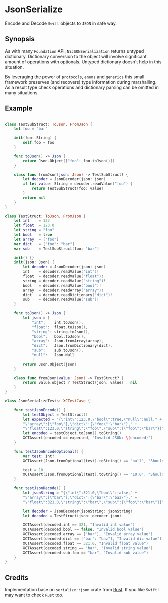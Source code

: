 JsonSerialize
=============

Encode and Decode `Swift` objects to `JSON` in safe way.

## Synopsis

As with many `Foundation` API, `NSJSONSerialization` returns untyped dictionary. Dictionary conversion to the object will involve significant amount of operations with optionals. Untyped dictionary doesn't help in this situation.

By leveraging the power of `protocols`, `enums` and `generics` this small framework preserves (and recovers) type information during marshalling. As a result type check operations and dictionary parsing can be omitted in many situations.

## Example

```swift

class TestSubStruct: ToJson, FromJson {
    let foo = "bar"

    init(foo: String) {
        self.foo = foo
    }

    func toJson() -> Json {
        return Json.Object(["foo": foo.toJson()])
    }

    class func fromJson(json: Json) -> TestSubStruct? {
        let decoder = JsonDecoder(json: json)
        if let value: String = decoder.readValue("foo") {
            return TestSubStruct(foo: value)
        }
        return nil
    }
}

class TestStruct: ToJson, FromJson {
    let int    = 123
    let float  = 123.0
    let string = "foo"
    let bool   = true
    let array  = ["foo"]
    var dict   = ["foo": "bar"]
    var sub    = TestSubStruct(foo: "bar")

    init() {}
    init(json: Json) {
        let decoder = JsonDecoder(json: json)
        int    = decoder.readValue("int")!
        float  = decoder.readValue("float")!
        string = decoder.readValue("string")!
        bool   = decoder.readValue("bool")!
        array  = decoder.readArray("array")!
        dict   = decoder.readDictionary("dict")!
        sub    = decoder.readValue("sub")!
    }

    func toJson() -> Json {
        let json = [
            "int":    int.toJson(),
            "float":  float.toJson(),
            "string": string.toJson(),
            "bool":   bool.toJson(),
            "array":  Json.fromArray(array),
            "dict":   Json.fromDictionary(dict),
            "sub":    sub.toJson(),
            "null":   Json.Null
            ]
        return Json.Object(json)
    }

    class func fromJson(value: Json) -> TestStruct? {
        return value.object ? TestStruct(json: value) : nil
    }
}

class JsonSerializeTests: XCTestCase {

    func testJsonEncode() {
        let testObject = TestStruct()
        let expected = "{\"int\":123.0,\"bool\":true,\"null\":null," +
        "\"array\":[\"foo\"],\"dict\":{\"foo\":\"bar\"}," +
        "\"float\":123.0,\"string\":\"foo\",\"sub\":{\"foo\":\"bar\"}}"
        let encoded = testObject.toJson().toString()
        XCTAssert(encoded == expected, "Invalid JSON: \(encoded)")
    }

    func testJsonEncodeOptional() {
        var test: Int?
        XCTAssert(Json.fromOptional(test).toString() == "null", "Should be Null")

        test = 10
        XCTAssert(Json.fromOptional(test).toString() == "10.0", "Should be 10.0")
    }

    func testJsonDecode() {
        let jsonString = "{\"int\":321.0,\"bool\":false," +
        "\"array\":[\"bar\"],\"dict\":{\"bar\":\"baz\"}," +
        "\"float\":321.0,\"string\":\"bar\",\"sub\":{\"foo\":\"bar\"}}"

        let decoder = JsonDecoder(jsonString: jsonString)
        let decoded = TestStruct(json: decoder.json)

        XCTAssert(decoded.int == 321, "Invalid int value")
        XCTAssert(decoded.bool == false, "Invalid bool value")
        XCTAssert(decoded.array == ["bar"], "Invalid array value")
        XCTAssert(decoded.dict == ["bar": "baz"], "Invalid dic value")
        XCTAssert(decoded.float == 321.0, "Invalid float value")
        XCTAssert(decoded.string == "bar", "Invalid string value")
        XCTAssert(decoded.sub.foo == "bar", "Invalid sub value")
    }
}
```

## Credits

Implementation base on `serialize::json` crate from [Rust](http://www.rust-lang.org). If you like `Swift` I may want to check `Rust` too.
